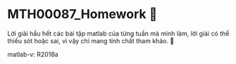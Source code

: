 # MTH00087_Homework :whale:
Lời giải hầu hết các bài tập matlab của từng tuần mà mình làm, lời giải có thể thiếu sót hoặc sai, vì vậy chỉ mang tính chất tham khảo. :orange:

matlab-v: R2018a